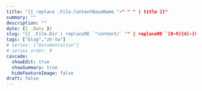 ```yaml
---
title: "{{ replace .File.ContentBaseName "-" " " | title }}"
summary: ""
description: ""
date: {{ .Date }}
slug: "{{ .File.Dir | replaceRE `^content/` "" | replaceRE `[0-9]{4}-[0-9]{2}-[0-9]{2}-` "" | replaceRE "/$" "" | replaceRE `^.+\/` "" }}"
tags: ["blog","zh-tw"]
# series: ["Documentation"]
# series_order: 9
cascade:
  showEdit: true
  showSummary: true
  hideFeatureImage: false
draft: false
---
```

